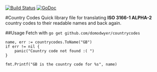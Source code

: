 [![Build Status](https://travis-ci.org/domodwyer/countrycodes.svg?branch=master)](https://travis-ci.org/domodwyer/countrycodes)
[![GoDoc](https://godoc.org/github.com/domodwyer/countrycodes?status.svg)](https://godoc.org/github.com/domodwyer/countrycodes)

#Country Codes
Quick library file for translating __ISO 3166-1 ALPHA-2__ country codes to their readable names and back again.

##Usage
Fetch with `go get github.com/domodwyer/countrycodes`

```
name, err := countrycodes.ToName("GB")
if err != nil {
	panic("Country code not found :( ")
}

fmt.Printf("GB is the country code for %s", name)
```
